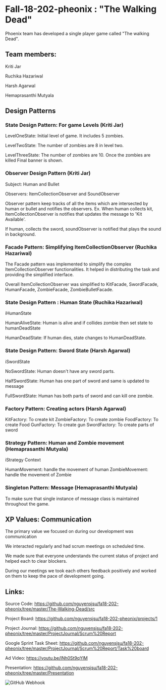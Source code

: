 # Fall-18-202-pheonix : "The Walking Dead"

Phoenix team has developed a single player game called "The walking Dead".

## Team members:

Kriti Jar

Ruchika Hazariwal

Harsh Agarwal

Hemaprasanthi Mutyala

## Design Patterns

### State Design Pattern: For game Levels (Kriti Jar)

LevelOneState: Initial level of game. It includes 5 zombies.

LevelTwoState: The number of zombies are 8 in level two. 

LevelThreeState: The number of zombies are 10. Once the zombies are killed Final banner is shown.

### Observer Design Pattern (Kriti Jar)

Subject: Human and Bullet

Observers: ItemCollectionObserver and SoundObserver

Observer pattern keep tracks of all the items which are intersected by human or bullet and notifies the observers.
Ex. When human collects kit, ItemCollectionObserver is notifies that updates the message to 'Kit Available'.

If human, collects the sword, soundObserver is notified that plays the sound in background.

### Facade Pattern: Simplifying ItemCollectionObserver (Ruchika Hazariwal)

The Facade pattern was implemented to simplify the complex ItemCollectionObserver functionalities.
It helped in distributing the task  and providing the simplified interface.

Overall ItemCollectionObserver was simplified to KitFacade, SwordFacade, HumanFacade, ZombieFacade, ZombieBulletFacade.

### State Design Pattern : Human State (Ruchika Hazariwal)
iHumanState

HumanAliveState: Human is alive and if collides zombie then set state to humanDeadState 

HumanDeadState: If human dies, state changes to HumanDeadState.

### State Design Pattern: Sword State (Harsh Agarwal)
iSwordState

NoSwordState: Human doesn't have any sword parts.

HalfSwordState: Human has one part of sword and same is updated to message

FullSwordState: Human has both parts of sword and can kill one zombie.

### Factory Pattern: Creating actors (Harsh Agarwal)

KitFactory: To create kit
ZombieFactory: To create zombie
FoodFactory: To create Food
GunFactory: To create gun
SwordFactory: To create parts of sword

### Strategy Pattern: Human and Zombie movement (Hemaprasanthi Mutyala)
iStrategy
Context

HumanMovement: handle the movement of human
ZombieMovement: handle the movement of Zombie

### Singleton Pattern: Message (Hemaprasanthi Mutyala)

To make sure that single instance of message class is maintained throughout the game.



## XP Values: Communication

The primary value we focused on during our development was communication

We interacted regularly and had scrum meetings on scheduled time.

We made sure that  everyone understands the current status of project and helped each to clear blockers.

During our meetings we took each others feedback positively and worked on them to keep the pace of development going.




## Links:

Source Code: https://github.com/nguyensjsu/fa18-202-pheonix/tree/master/The-Walking-Dead/src

Project Board: https://github.com/nguyensjsu/fa18-202-pheonix/projects/1

Project Journal: https://github.com/nguyensjsu/fa18-202-pheonix/tree/master/ProjectJournal/Scrum%20Report

Google Sprint Task Sheet: https://github.com/nguyensjsu/fa18-202-pheonix/tree/master/ProjectJournal/Scrum%20Report/Task%20board

Ad Video: https://youtu.be/lNh0St9qYlM

Presentation: https://github.com/nguyensjsu/fa18-202-pheonix/tree/master/Presentation


![GitHub Webhook](./Diagram/ClassDiagram.png)
